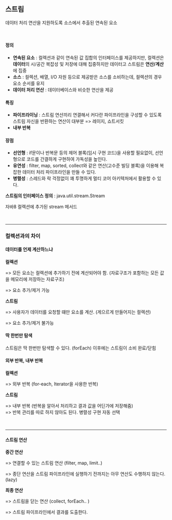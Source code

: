## 스트림 

데이터 처리 연산을 지원하도록 소스에서 추출된 연속된 요소 

<br>

#### 정의

- **연속된 요소** : 컬렉션과 같이 연속된 값 집합의 인터페이스를 제공하지만, 컬렉션은 **데이터**의 시/공간 복잡성 및 저장에 대해 집중하지만 데이터고 스트림은 **연산/계산**에 집중
- **소스** : 컬렉션, 배열, I/O 자원 등으로 제공받은 소스를 소비하는데, 컬렉션의 경우 요소 순서를 유지
- **데이터 처리 연산** : 데이터베이스와 비슷한 연산을 제공

#### 특징

- **파이프라이닝** : 스트림 연산끼리 연결해서 커다란 파이프라인을 구성할 수 있도록 스트림 자신을 반환하는 연산이 대부분 => 레이지, 쇼트서킷
- **내부 반복**

#### 장점 

- **선언형** : if문이나 반복문 등의 제어 블록(임시 구현 코드)을 사용할 필요없이, 선언형으로 코드를 간결하게 구현하여 가독성을 높인다. 
- **유연성** : filter, map, sorted, collect와 같은 연산(고수준 빌딩 블록)을 이용해 복잡한 데이터 처리 파이프라인을 만들 수 있다. 
- **병렬성** : 스레드와 락 걱정없이 꽤 투명하게 멀티 코어 아키텍처에서 활용할 수 있다. 



**스트림의 인터페이스 정의** : java.util.stream.Stream

자바8 컬렉션에 추가된 stream 메서드


<br>

---

### 컬렉션과의 차이 

#### 데이터를 언제 계산하느냐

**컬렉션**

=> 모든 요소는 컬렉션에 추가하기 전에 계산되어야 함. (자료구조가 포함하는 모든 값을 메모리에 저장하는 자료구조)

=> 요소 추가/제거 가능

**스트림**

=> 사용자가 데이터를 요청할 떄만 요소를 계산. (게으르게 만들어지는 컬렉션)

=> 요소 추가/제거 불가능


#### 딱 한번만 탐색

스트림은 딱 한번만 탐색할 수 있다. (forEach) 이후에는 스트림이 소비 완료/닫힘

#### 외부 반복, 내부 반복

**컬렉션**

=> 외부 반복 (for-each, Iterator을 사용한 반복)

**스트림**

=> 내부 반복 (반복을 알아서 처리하고 결과 값을 어딘가에 저장해줌) <br>
=> 반복 관리를 따로 하지 않아도 된다. 병렬성 구현 자동 선택

<br>

---

#### 스트림 연산

**중간 연산** 

=> 연결할 수 있는 스트림 연산 (filter, map, limit..)

=> 종단 연산을 스트림 파이프라인에 실행하기 전까지는 아무 연산도 수행하지 않는다. (lazy)



**최종 연산**

=> 스트림을 닫는 연산 (collect, forEach.. )

=> 스트림 파이프라인에서 결과를 도출한다.

<br>

[^쇼트서킷]: 여러 개의 조건을 중첩할 때, (or 연산 시) 참 / (and 연산 시)거짓이 우선 확정되면 뒤의 조건은 검사하지 않는다.

[^루프 퓨전]: 

